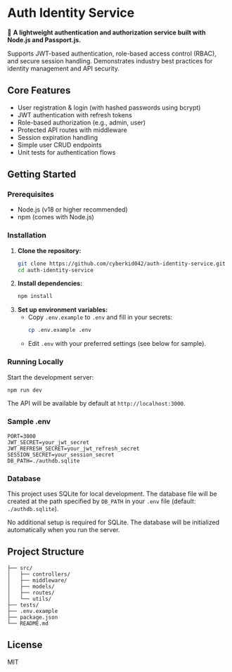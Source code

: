 # Auth Identity Service

🔐 **A lightweight authentication and authorization service built with Node.js and Passport.js.**

Supports JWT-based authentication, role-based access control (RBAC), and secure session handling. Demonstrates industry best practices for identity management and API security.

## Core Features

- User registration & login (with hashed passwords using bcrypt)
- JWT authentication with refresh tokens
- Role-based authorization (e.g., admin, user)
- Protected API routes with middleware
- Session expiration handling
- Simple user CRUD endpoints
- Unit tests for authentication flows

## Getting Started

### Prerequisites
- Node.js (v18 or higher recommended)
- npm (comes with Node.js)

### Installation

1. **Clone the repository:**
   ```bash
   git clone https://github.com/cyberkid042/auth-identity-service.git
   cd auth-identity-service
   ```
2. **Install dependencies:**
   ```bash
   npm install
   ```
3. **Set up environment variables:**
   - Copy `.env.example` to `.env` and fill in your secrets:
     ```bash
     cp .env.example .env
     ```
   - Edit `.env` with your preferred settings (see below for sample).

### Running Locally

Start the development server:
```bash
npm run dev
```

The API will be available by default at `http://localhost:3000`.

### Sample .env
```
PORT=3000
JWT_SECRET=your_jwt_secret
JWT_REFRESH_SECRET=your_jwt_refresh_secret
SESSION_SECRET=your_session_secret
DB_PATH=./authdb.sqlite
```

### Database

This project uses SQLite for local development. The database file will be created at the path specified by `DB_PATH` in your `.env` file (default: `./authdb.sqlite`).

No additional setup is required for SQLite. The database will be initialized automatically when you run the server.

## Project Structure

```
├── src/
│   ├── controllers/
│   ├── middleware/
│   ├── models/
│   ├── routes/
│   └── utils/
├── tests/
├── .env.example
├── package.json
└── README.md
```

## License

MIT
